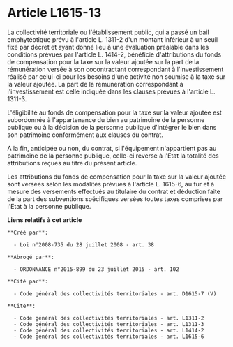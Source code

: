 # Article L1615-13

La collectivité territoriale ou l'établissement public, qui a passé un bail emphytéotique prévu à l'article L. 1311-2 d'un
montant inférieur à un seuil fixé par décret et ayant donné lieu à une évaluation préalable dans les conditions prévues par
l'article L. 1414-2, bénéficie d'attributions du fonds de compensation pour la taxe sur la valeur ajoutée sur la part de la
rémunération versée à son cocontractant correspondant à l'investissement réalisé par celui-ci pour les besoins d'une activité
non soumise à la taxe sur la valeur ajoutée. La part de la rémunération correspondant à l'investissement est celle indiquée
dans les clauses prévues à l'article L. 1311-3.

L'éligibilité au fonds de compensation pour la taxe sur la valeur ajoutée est subordonnée à l'appartenance du bien au
patrimoine de la personne publique ou à la décision de la personne publique d'intégrer le bien dans son patrimoine
conformément aux clauses du contrat.

A la fin, anticipée ou non, du contrat, si l'équipement n'appartient pas au patrimoine de la personne publique, celle-ci
reverse à l'Etat la totalité des attributions reçues au titre du présent article. 

Les attributions du fonds de compensation pour la taxe sur la valeur ajoutée sont versées selon les modalités prévues à
l'article L. 1615-6, au fur et à mesure des versements effectués au titulaire du contrat et déduction faite de la part des
subventions spécifiques versées toutes taxes comprises par l'Etat à la personne publique.

**Liens relatifs à cet article**

	**Créé par**:

	  - Loi n°2008-735 du 28 juillet 2008 - art. 38

	**Abrogé par**:

	  - ORDONNANCE n°2015-899 du 23 juillet 2015 - art. 102

	**Cité par**:

	  - Code général des collectivités territoriales - art. D1615-7 (V)

	**Cite**:

	  - Code général des collectivités territoriales - art. L1311-2
	  - Code général des collectivités territoriales - art. L1311-3
	  - Code général des collectivités territoriales - art. L1414-2
	  - Code général des collectivités territoriales - art. L1615-6
